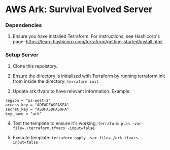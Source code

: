 # AWS Ark: Survival Evolved Server

### Dependencies
1. Ensure you have installed Terraform. For instructions, see Hashicorp's page: https://learn.hashicorp.com/terraform/getting-started/install.html

### Setup Server
1. Clone this repoistory.

2. Ensure the directory is initialized with Terraform by running terraform init from inside the directory:
`terraform init`

3. Update ark.tfvars to have relevant information. Example:
```
region = "us-west-2"
access_key = "ADFADFASFASFA"
secret_key = "ASDFASDFASDFA"
key_name = "ark"
```
4. Test the template to ensure it's working:
`terraform plan -var-file=./terraform.tfvars -input=false`

5. Execute template:
`terraform apply -var-file=./ark.tfvars -input=false`
